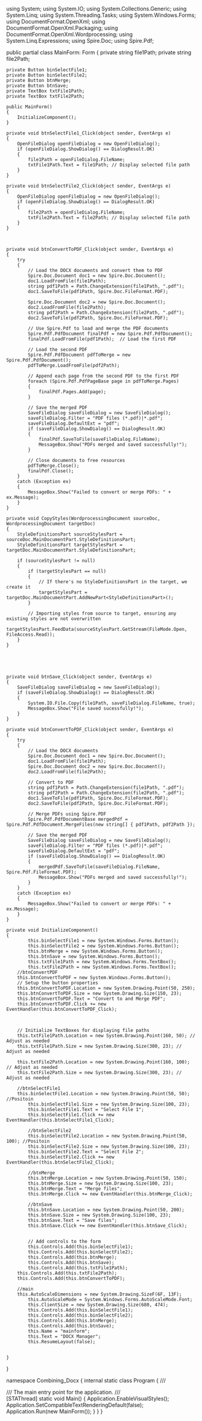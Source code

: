 using System;
using System.IO;
using System.Collections.Generic;
using System.Linq;
using System.Threading.Tasks;
using System.Windows.Forms;
using DocumentFormat.OpenXml;
using DocumentFormat.OpenXml.Packaging;
using DocumentFormat.OpenXml.Wordprocessing;
using System.Linq.Expressions;
using Spire.Doc;
using Spire.Pdf;



public partial class MainForm: Form
{
    private string file1Path;
    private string file2Path;

    private Button binSelectFile1;
    private Button binSelectFile2;
    private Button btnMerge;
    private Button btnSave;
    private TextBox txtFile1Path;
    private TextBox txtFile2Path;

    public MainForm()
    {
        InitializeComponent();
    }

    private void btnSelectFile1_Click(object sender, EventArgs e)
    {
        OpenFileDialog openFileDialog = new OpenFileDialog();
        if (openFileDialog.ShowDialog() == DialogResult.OK)
        {
            file1Path = openFileDialog.FileName;
            txtFile1Path.Text = file1Path; // Display selected file path
        }
    }

    private void btnSelectFile2_Click(object sender, EventArgs e)
    {
        OpenFileDialog openFileDialog = new OpenFileDialog();
        if (openFileDialog.ShowDialog() == DialogResult.OK)
        {
            file2Path = openFileDialog.FileName;
            txtFile2Path.Text = file2Path; // Display selected file path
        }
    }



    private void btnConvertToPDF_Click(object sender, EventArgs e)
    {
        try
        {
            // Load the DOCX documents and convert them to PDF
            Spire.Doc.Document doc1 = new Spire.Doc.Document();
            doc1.LoadFromFile(file1Path);
            string pdf1Path = Path.ChangeExtension(file1Path, ".pdf");
            doc1.SaveToFile(pdf1Path, Spire.Doc.FileFormat.PDF);

            Spire.Doc.Document doc2 = new Spire.Doc.Document();
            doc2.LoadFromFile(file2Path);
            string pdf2Path = Path.ChangeExtension(file2Path, ".pdf");
            doc2.SaveToFile(pdf2Path, Spire.Doc.FileFormat.PDF);

            // Use Spire.Pdf to load and merge the PDF documents
            Spire.Pdf.PdfDocument finalPdf = new Spire.Pdf.PdfDocument();
            finalPdf.LoadFromFile(pdf1Path);  // Load the first PDF

            // Load the second PDF
            Spire.Pdf.PdfDocument pdfToMerge = new Spire.Pdf.PdfDocument();
            pdfToMerge.LoadFromFile(pdf2Path);

            // Append each page from the second PDF to the first PDF
            foreach (Spire.Pdf.PdfPageBase page in pdfToMerge.Pages)
            {
                finalPdf.Pages.Add(page);
            }

            // Save the merged PDF
            SaveFileDialog saveFileDialog = new SaveFileDialog();
            saveFileDialog.Filter = "PDF files (*.pdf)|*.pdf";
            saveFileDialog.DefaultExt = "pdf";
            if (saveFileDialog.ShowDialog() == DialogResult.OK)
            {
                finalPdf.SaveToFile(saveFileDialog.FileName);
                MessageBox.Show("PDFs merged and saved successfully!");
            }

            // Close documents to free resources
            pdfToMerge.Close();
            finalPdf.Close();
        }
        catch (Exception ex)
        {
            MessageBox.Show("Failed to convert or merge PDFs: " + ex.Message);
        }
    }

    private void CopyStyles(WordprocessingDocument sourceDoc, WordprocessingDocument targetDoc)
    {
        StyleDefinitionsPart sourceStylesPart = sourceDoc.MainDocumentPart.StyleDefinitionsPart;
        StyleDefinitionsPart targetStylesPart = targetDoc.MainDocumentPart.StyleDefinitionsPart;

        if (sourceStylesPart != null)
        {
            if (targetStylesPart == null)
            {
                // If there's no StyleDefinitionsPart in the target, we create it
                targetStylesPart = targetDoc.MainDocumentPart.AddNewPart<StyleDefinitionsPart>();
            }

            // Importing styles from source to target, ensuring any existing styles are not overwritten
            targetStylesPart.FeedData(sourceStylesPart.GetStream(FileMode.Open, FileAccess.Read));
        }
    }





    private void btnSave_Click(object sender, EventArgs e)
    {
        SaveFileDialog saveFileDialog = new SaveFileDialog();
        if (saveFileDialog.ShowDialog() == DialogResult.OK)
        {
            System.IO.File.Copy(file1Path, saveFileDialog.FileName, true);
            MessageBox.Show("File saved sucessfully!");
        }
    }

    private void btnConvertToPDF_Click(object sender, EventArgs e)
    {
        try
        {
            // Load the DOCX documents
            Spire.Doc.Document doc1 = new Spire.Doc.Document();
            doc1.LoadFromFile(file1Path);
            Spire.Doc.Document doc2 = new Spire.Doc.Document();
            doc2.LoadFromFile(file2Path);

            // Convert to PDF
            string pdf1Path = Path.ChangeExtension(file1Path, ".pdf");
            string pdf2Path = Path.ChangeExtension(file2Path, ".pdf");
            doc1.SaveToFile(pdf1Path, Spire.Doc.FileFormat.PDF);
            doc2.SaveToFile(pdf2Path, Spire.Doc.FileFormat.PDF);

            // Merge PDFs using Spire.PDF
            Spire.Pdf.PdfDocumentBase mergedPdf = Spire.Pdf.PdfDocument.MergeFiles(new string[] { pdf1Path, pdf2Path });

            // Save the merged PDF
            SaveFileDialog saveFileDialog = new SaveFileDialog();
            saveFileDialog.Filter = "PDF files (*.pdf)|*.pdf";
            saveFileDialog.DefaultExt = "pdf";
            if (saveFileDialog.ShowDialog() == DialogResult.OK)
            {
                mergedPdf.SaveToFile(saveFileDialog.FileName, Spire.Pdf.FileFormat.PDF);
                MessageBox.Show("PDFs merged and saved successfully!");
            }
        }
        catch (Exception ex)
        {
            MessageBox.Show("Failed to convert or merge PDFs: " + ex.Message);
        }
    }

    private void InitializeComponent()
    {
            this.binSelectFile1 = new System.Windows.Forms.Button();
            this.binSelectFile2 = new System.Windows.Forms.Button();
            this.btnMerge = new System.Windows.Forms.Button();
            this.btnSave = new System.Windows.Forms.Button();
            this.txtFile1Path = new System.Windows.Forms.TextBox();
            this.txtFile2Path = new System.Windows.Forms.TextBox();
        //btnConvertPDF
        this.btnConvertToPDF = new System.Windows.Forms.Button();
        // Setup the button properties
        this.btnConvertToPDF.Location = new System.Drawing.Point(50, 250);
        this.btnConvertToPDF.Size = new System.Drawing.Size(150, 23);
        this.btnConvertToPDF.Text = "Convert to and Merge PDF";
        this.btnConvertToPDF.Click += new EventHandler(this.btnConvertToPDF_Click);

       

        // Initialize TextBoxes for displaying file paths
        this.txtFile1Path.Location = new System.Drawing.Point(160, 50); // Adjust as needed
        this.txtFile1Path.Size = new System.Drawing.Size(300, 23); // Adjust as needed

        this.txtFile2Path.Location = new System.Drawing.Point(160, 100); // Adjust as needed
        this.txtFile2Path.Size = new System.Drawing.Size(300, 23); // Adjust as needed

        //btnSelectFile1
        this.binSelectFile1.Location = new System.Drawing.Point(50, 50); //Positoin
            this.binSelectFile1.Size = new System.Drawing.Size(100, 23);
            this.binSelectFile1.Text = "Select File 1";
            this.binSelectFile1.Click += new EventHandler(this.btnSelectFile1_Click);

            //btnSelectFile2
            this.binSelectFile2.Location = new System.Drawing.Point(50, 100); //Positoin
            this.binSelectFile2.Size = new System.Drawing.Size(100, 23);
            this.binSelectFile2.Text = "Select File 2";
            this.binSelectFile2.Click += new EventHandler(this.btnSelectFile2_Click);

            //btnMerge
            this.btnMerge.Location = new System.Drawing.Point(50, 150);
            this.btnMerge.Size = new System.Drawing.Size(100, 23);
            this.btnMerge.Text = "Merge files";
            this.btnMerge.Click += new EventHandler(this.btnMerge_Click);

            //btnSave
            this.btnSave.Location = new System.Drawing.Point(50, 200);
            this.btnSave.Size = new System.Drawing.Size(100, 23);
            this.btnSave.Text = "Save files";    
            this.btnSave.Click += new EventHandler(this.btnSave_Click);


            // Add controls to the form
            this.Controls.Add(this.binSelectFile1);
            this.Controls.Add(this.binSelectFile2);
            this.Controls.Add(this.btnMerge);
            this.Controls.Add(this.btnSave);
            this.Controls.Add(this.txtFile1Path);
        this.Controls.Add(this.txtFile2Path);
        this.Controls.Add(this.btnConvertToPDF);

        //main
        this.AutoScaleDimensions = new System.Drawing.SizeF(6F, 13F);
            this.AutoScaleMode = System.Windows.Forms.AutoScaleMode.Font;
            this.ClientSize = new System.Drawing.Size(680, 474);
            this.Controls.Add(this.binSelectFile1);
            this.Controls.Add(this.binSelectFile2);
            this.Controls.Add(this.btnMerge);
            this.Controls.Add(this.btnSave);
            this.Name = "mainform";
            this.Text = "DOCX Manager";
            this.ResumeLayout(false);


    }
}

namespace Combining_Docx
{
    internal static class Program
    {
        /// <summary>
        /// The main entry point for the application.
        /// </summary>
        [STAThread]
        static void Main()
        {
            Application.EnableVisualStyles();
            Application.SetCompatibleTextRenderingDefault(false);
            Application.Run(new MainForm());
        }
    }
}
